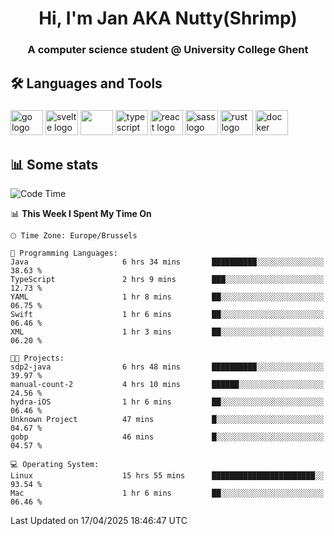 <h1 align="center">Hi, I'm Jan AKA Nutty(Shrimp)</h1>
<h3 align="center">A computer science student @ University College Ghent</h3>

<h2 align="left">🛠️ Languages and Tools</h2>

###

<div align="left">
  <img src="https://cdn.jsdelivr.net/gh/devicons/devicon/icons/go/go-original.svg" height="40" width="52" alt="go logo"  />
  <img src="https://cdn.jsdelivr.net/gh/devicons/devicon@latest/icons/svelte/svelte-original.svg"  height="40" width="52" alt="svelte logo" />
  <img src="https://cdn.jsdelivr.net/gh/devicons/devicon@latest/icons/tailwindcss/tailwindcss-original.svg" height="40" width="52" />
  <img src="https://cdn.jsdelivr.net/gh/devicons/devicon/icons/typescript/typescript-original.svg" height="40" width="52" alt="typescript logo"  />
  <img src="https://cdn.jsdelivr.net/gh/devicons/devicon/icons/react/react-original.svg" height="40" width="52" alt="react logo"  />
  <img src="https://cdn.jsdelivr.net/gh/devicons/devicon/icons/sass/sass-original.svg" height="40" width="52" alt="sass logo"  />
  <img src="https://cdn.jsdelivr.net/gh/devicons/devicon@latest/icons/rust/rust-original.svg" height="40" width="52" alt="rust logo" />
  <img src="https://cdn.jsdelivr.net/gh/devicons/devicon/icons/docker/docker-original.svg" height="40" width="52" alt="docker logo"  />
</div>

<h2>📊 Some stats</h2>

<!--START_SECTION:waka-->
![Code Time](http://img.shields.io/badge/Code%20Time-5%2C834%20hrs%2046%20mins-blue)

📊 **This Week I Spent My Time On** 

```text
🕑︎ Time Zone: Europe/Brussels

💬 Programming Languages: 
Java                     6 hrs 34 mins       ██████████░░░░░░░░░░░░░░░   38.63 % 
TypeScript               2 hrs 9 mins        ███░░░░░░░░░░░░░░░░░░░░░░   12.73 % 
YAML                     1 hr 8 mins         ██░░░░░░░░░░░░░░░░░░░░░░░   06.75 % 
Swift                    1 hr 6 mins         ██░░░░░░░░░░░░░░░░░░░░░░░   06.46 % 
XML                      1 hr 3 mins         ██░░░░░░░░░░░░░░░░░░░░░░░   06.20 % 

🐱‍💻 Projects: 
sdp2-java                6 hrs 48 mins       ██████████░░░░░░░░░░░░░░░   39.97 % 
manual-count-2           4 hrs 10 mins       ██████░░░░░░░░░░░░░░░░░░░   24.56 % 
hydra-iOS                1 hr 6 mins         ██░░░░░░░░░░░░░░░░░░░░░░░   06.46 % 
Unknown Project          47 mins             █░░░░░░░░░░░░░░░░░░░░░░░░   04.67 % 
gobp                     46 mins             █░░░░░░░░░░░░░░░░░░░░░░░░   04.57 % 

💻 Operating System: 
Linux                    15 hrs 55 mins      ███████████████████████░░   93.54 % 
Mac                      1 hr 6 mins         ██░░░░░░░░░░░░░░░░░░░░░░░   06.46 % 
```


 Last Updated on 17/04/2025 18:46:47 UTC
<!--END_SECTION:waka-->

